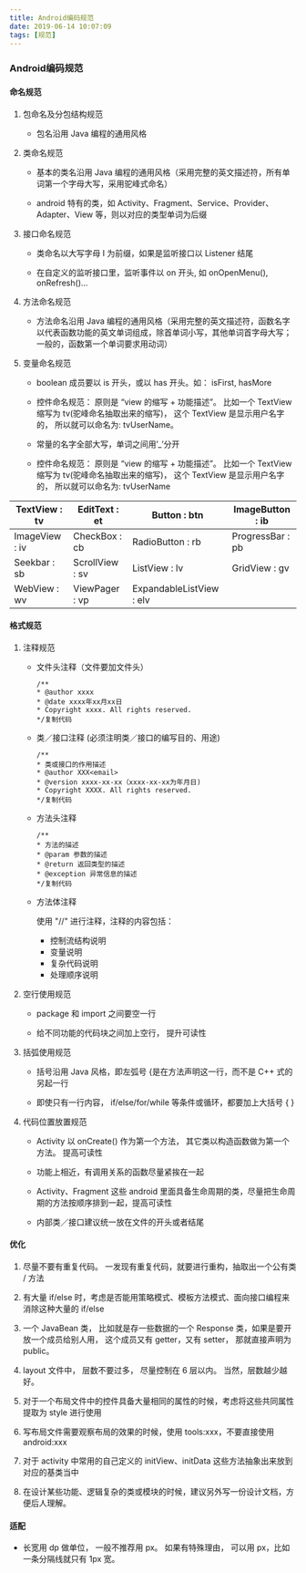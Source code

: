 ```yaml
---
title: Android编码规范
date: 2019-06-14 10:07:09
tags: [规范]
---
```


### Android编码规范


#### 命名规范

1.  包命名及分包结构规范
    
    *   包名沿用 Java 编程的通用风格
2.  类命名规范
    
    *   基本的类名沿用 Java 编程的通用风格（采用完整的英文描述符，所有单词第一个字母大写，采用驼峰式命名）
        
    *   android 特有的类，如 Activity、Fragment、Service、Provider、Adapter、View 等，则以对应的类型单词为后缀
        
3.  接口命名规范
    
    *   类命名以大写字母 I 为前缀，如果是监听接口以 Listener 结尾
        
    *   在自定义的监听接口里，监听事件以 on 开头, 如 onOpenMenu(), onRefresh()...
        
4.  方法命名规范
    
    *   方法命名沿用 Java 编程的通用风格（采用完整的英文描述符，函数名字以代表函数功能的英文单词组成，除首单词小写，其他单词首字母大写；一般的，函数第一个单词要求用动词）
5.  变量命名规范
    
    *   boolean 成员要以 is 开头，或以 has 开头。如： isFirst, hasMore
        
    *   控件命名规范： 原则是 “view 的缩写 + 功能描述”。 比如一个 TextView 缩写为 tv(驼峰命名抽取出来的缩写)， 这个 TextView 是显示用户名字的， 所以就可以命名为: tvUserName。
        
    *   常量的名字全部大写，单词之间用’_’分开
        
    *   控件命名规范： 原则是 “view 的缩写 + 功能描述”。 比如一个 TextView 缩写为 tv(驼峰命名抽取出来的缩写)， 这个 TextView 是显示用户名字的， 所以就可以命名为: tvUserName
        

| TextView : tv | EditText : et | Button : btn | ImageButton : ib |
| --- | --- | --- | --- |
| ImageView : iv | CheckBox : cb | RadioButton : rb | ProgressBar : pb |
| Seekbar : sb | ScrollView : sv | ListView : lv | GridView : gv |
| WebView : wv | ViewPager : vp | ExpandableListView : elv |

#### 格式规范

1.  注释规范
    
    *   文件头注释（文件要加文件头）
        
        ```
        /**
        * @author xxxx
        * @date xxxx年xx月xx日
        * Copyright xxxx. All rights reserved.
        */复制代码
        ```
        
    *   类／接口注释 (必须注明类／接口的编写目的、用途)
        
        ```
        /** 
        * 类或接口的作用描述
        * @author XXX<email>
        * @version xxxx-xx-xx（xxxx-xx-xx为年月日)
        * Copyright XXXX. All rights reserved.
        */复制代码
        ```
        
    *   方法头注释
        
        ```
        /**
        * 方法的描述
        * @param 参数的描述
        * @return 返回类型的描述
        * @exception 异常信息的描述
        */复制代码
        ```
        
    *   方法体注释
        
        使用 "//" 进行注释，注释的内容包括：
        
        *   控制流结构说明
        *   变量说明
        *   复杂代码说明
        *   处理顺序说明
2.  空行使用规范
    
    *   package 和 import 之间要空一行
        
    *   给不同功能的代码块之间加上空行， 提升可读性
        
3.  括弧使用规范
    
    *   括号沿用 Java 风格，即左弧号 {是在方法声明这一行，而不是 C++ 式的另起一行
        
    *   即使只有一行内容， if/else/for/while 等条件或循环，都要加上大括号 { }
        
4.  代码位置放置规范
    
    *   Activity 以 onCreate() 作为第一个方法， 其它类以构造函数做为第一个方法。 提高可读性
        
    *   功能上相近，有调用关系的函数尽量紧挨在一起
        
    *   Activity、Fragment 这些 android 里面具备生命周期的类，尽量把生命周期的方法按顺序排到一起，提高可读性
        
    *   内部类／接口建议统一放在文件的开头或者结尾
        

#### 优化

1.  尽量不要有重复代码。 一发现有重复代码，就要进行重构，抽取出一个公有类 / 方法
    
2.  有大量 if/else 时，考虑是否能用策略模式、模板方法模式、面向接口编程来消除这种大量的 if/else
    
3.  一个 JavaBean 类， 比如就是存一些数据的一个 Response 类，如果是要开放一个成员给别人用， 这个成员又有 getter，又有 setter， 那就直接声明为 public。
    
4.  layout 文件中， 层数不要过多， 尽量控制在 6 层以内。 当然，层数越少越好。
    
5.  对于一个布局文件中的控件具备大量相同的属性的时候，考虑将这些共同属性提取为 style 进行使用
    
6.  写布局文件需要观察布局的效果的时候，使用 tools:xxx，不要直接使用 android:xxx
    
7.  对于 activity 中常用的自己定义的 initView、initData 这些方法抽象出来放到对应的基类当中
    
8.  在设计某些功能、逻辑复杂的类或模块的时候，建议另外写一份设计文档，方便后人理解。
    

#### 适配

* 长宽用 dp 做单位， 一般不推荐用 px。 如果有特殊理由， 可以用 px，比如一条分隔线就只有 1px 宽。


